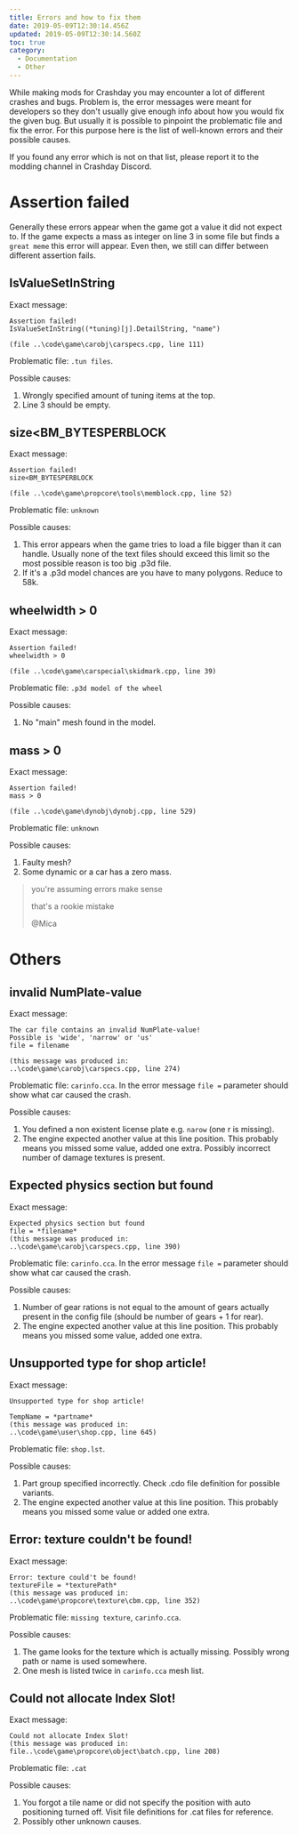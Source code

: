 ```yaml
---
title: Errors and how to fix them
date: 2019-05-09T12:30:14.456Z
updated: 2019-05-09T12:30:14.560Z
toc: true
category:
  - Documentation
  - Other
---
```

While making mods for Crashday you may encounter a lot of different crashes and bugs. Problem is, the error messages were meant for developers so they don't usually give enough info about how you would fix the given bug. But usually it is possible to pinpoint the problematic file and fix the error. For this purpose here is the list of well-known errors and their possible causes.

If you found any error which is not on that list, please report it to the modding channel in Crashday Discord.

# Assertion failed

Generally these errors appear when the game got a value it did not expect to. If the game expects a mass as integer on line 3 in some file but finds a `great meme` this error will appear. Even then, we still can differ between different assertion fails.

## IsValueSetInString

Exact message:

```
Assertion failed!
IsValueSetInString((*tuning)[j].DetailString, "name")

(file ..\code\game\carobj\carspecs.cpp, line 111)
```

Problematic file: `.tun files`.

Possible causes: 

1. Wrongly specified amount of tuning items at the top.
2. Line 3 should be empty.

## size<BM_BYTESPERBLOCK

Exact message:

```
Assertion failed!
size<BM_BYTESPERBLOCK

(file ..\code\game\propcore\tools\memblock.cpp, line 52)
```

Problematic file: `unknown`

Possible causes: 

1. This error appears when the game tries to load a file bigger than it can handle. Usually none of the text files should exceed this limit so the most possible reason is too big .p3d file.
2. If it's a .p3d model chances are you have to many polygons. Reduce to 58k.

## wheelwidth > 0

Exact message:

```
Assertion failed!
wheelwidth > 0

(file ..\code\game\carspecial\skidmark.cpp, line 39)
```

Problematic file: `.p3d model of the wheel`

Possible causes: 

1. No "main" mesh found in the model.

## mass > 0

Exact message:

```
Assertion failed!
mass > 0

(file ..\code\game\dynobj\dynobj.cpp, line 529)
```

Problematic file: `unknown`

Possible causes: 

1. Faulty mesh?
2. Some dynamic or a car has a zero mass.

> you're assuming errors make sense
>
> that's a rookie mistake
>
> @Mica

# Others

## invalid NumPlate-value

Exact message:

```
The car file contains an invalid NumPlate-value!
Possible is 'wide', 'narrow' or 'us'
file = filename

(this message was produced in:
..\code\game\carobj\carspecs.cpp, line 274)
```

Problematic file: `carinfo.cca`. In the error message `file =` parameter should show what car caused the crash.

Possible causes:

1. You defined a non existent license plate e.g. `narow` (one r is missing).
2. The engine expected another value at this line position. This probably means you missed some value, added one extra. Possibly incorrect number of damage textures is present.

## Expected physics section but found

Exact message:

```
Expected physics section but found
file = *filename*
(this message was produced in:
..\code\game\carobj\carspecs.cpp, line 390)
```

Problematic file: `carinfo.cca`. In the error message `file =` parameter should show what car caused the crash.

Possible causes:

1. Number of gear rations is not equal to the amount of gears actually present in the config file (should be number of gears + 1 for rear).
2. The engine expected another value at this line position. This probably means you missed some value, added one extra.

## Unsupported type for shop article!

Exact message:

```
Unsupported type for shop article!

TempName = *partname*
(this message was produced in:
..\code\game\user\shop.cpp, line 645)
```

Problematic file: `shop.lst`.

Possible causes:

1. Part group specified incorrectly. Check .cdo file definition for possible variants.
2. The engine expected another value at this line position. This probably means you missed some value or added one extra.

## Error: texture couldn't be found!

Exact message:

```
Error: texture could't be found!
textureFile = *texturePath*
(this message was produced in:
..\code\game\propcore\texture\cbm.cpp, line 352)
```

Problematic file: `missing texture`, `carinfo.cca`.

Possible causes:

1. The game looks for the texture which is actually missing. Possibly wrong path or name is used somewhere.
2. One mesh is listed twice in `carinfo.cca` mesh list.

## Could not allocate Index Slot!

Exact message:

```
Could not allocate Index Slot!
(this message was produced in:
file..\code\game\propcore\object\batch.cpp, line 208)
```

Problematic file: `.cat`

Possible causes:

1. You forgot a tile name or did not specify the position with auto positioning turned off. Visit file definitions for .cat files for reference.
2. Possibly other unknown causes.
